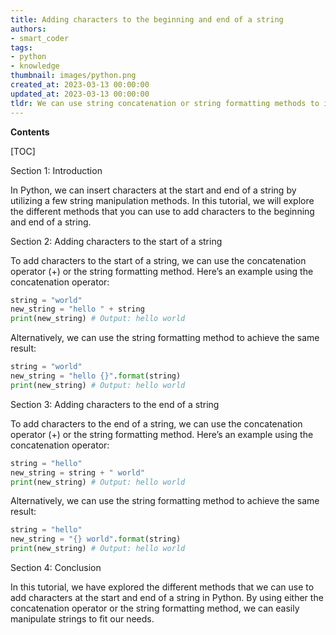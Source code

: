 ```yaml
---
title: Adding characters to the beginning and end of a string
authors:
- smart_coder
tags:
- python
- knowledge
thumbnail: images/python.png
created_at: 2023-03-13 00:00:00
updated_at: 2023-03-13 00:00:00
tldr: We can use string concatenation or string formatting methods to insert characters at the start and end of a string in Python.
---
```


**Contents**

[TOC]

Section 1: Introduction

In Python, we can insert characters at the start and end of a string by utilizing a few string manipulation methods. In this tutorial, we will explore the different methods that you can use to add characters to the beginning and end of a string.

Section 2: Adding characters to the start of a string

To add characters to the start of a string, we can use the concatenation operator (+) or the string formatting method. Here’s an example using the concatenation operator:

```python
string = "world"
new_string = "hello " + string
print(new_string) # Output: hello world
```

Alternatively, we can use the string formatting method to achieve the same result:

```python
string = "world"
new_string = "hello {}".format(string)
print(new_string) # Output: hello world
```

Section 3: Adding characters to the end of a string

To add characters to the end of a string, we can use the concatenation operator (+) or the string formatting method. Here’s an example using the concatenation operator:

```python
string = "hello"
new_string = string + " world"
print(new_string) # Output: hello world
```

Alternatively, we can use the string formatting method to achieve the same result:

```python
string = "hello"
new_string = "{} world".format(string)
print(new_string) # Output: hello world
```

Section 4: Conclusion

In this tutorial, we have explored the different methods that we can use to add characters at the start and end of a string in Python. By using either the concatenation operator or the string formatting method, we can easily manipulate strings to fit our needs.
